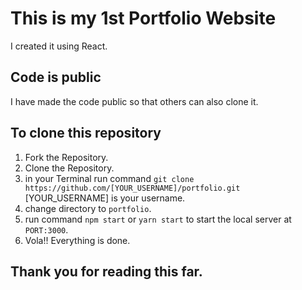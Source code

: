 # This is my 1st Portfolio Website

I created it using React.

## Code is public

I have made the code public so that others can also clone it.

## To clone this repository
 1. Fork the Repository.
 2. Clone the Repository.
 3. in your Terminal run command `git clone https://github.com/[YOUR_USERNAME]/portfolio.git`  [YOUR_USERNAME] is your username.
 4. change directory to `portfolio`.
 5. run command `npm start` or `yarn start` to start the local server at `PORT:3000`.
 6. Vola!! Everything is done.

## Thank you for reading this far.
